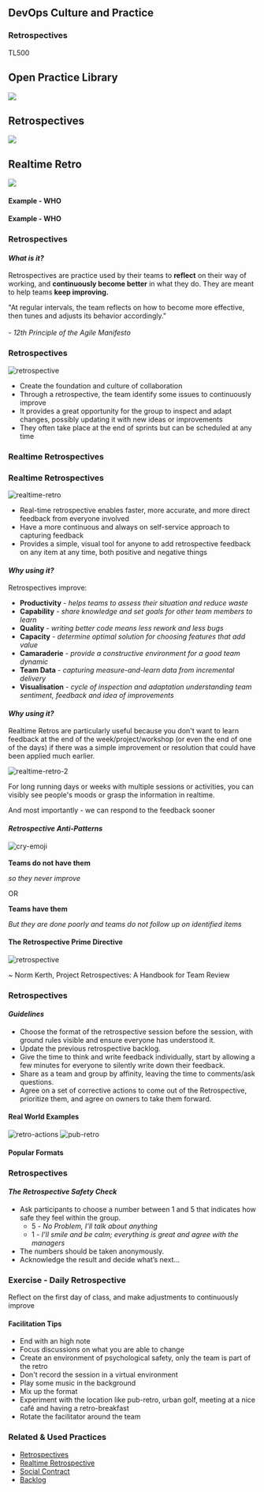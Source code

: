 <!-- .slide: data-background-image="images/RH_NewBrand_Background.png"  -->
## DevOps Culture and Practice <!-- {.element: class="course-title"} -->
### Retrospectives <!-- {.element: class="title-color"} -->
TL500 <!-- {.element: class="title-color"} -->



<!-- .slide: data-background-size="stretch" data-background-image="images/opl-logo.png", class="white-style" -->
<div class="r-stack">
<div class="fragment fade-out" data-fragment-index="0" >
  <h2>Open Practice Library</h2>
  <img src="images/opl-complete.png">
</div>
<div class="fragment current-visible" data-fragment-index="0" >
  <h2>Retrospectives</h2>
  <a target="_blank" href="https://openpracticelibrary.com/practice/iteration-planning/">
  <img src="images/opl-delivery.png">
  </a>
</div>
<div class="fragment current-visible" data-fragment-index="1" >
  <h2>Realtime Retro</h2>
  <a target="_blank" href="https://openpracticelibrary.com/practice/iteration-planning/">
  <img src="images/opl-foundation.png">
  </a>
</div>
</div>



#### Example - WHO<!-- .element: class="title-bottom-left" -->
<!-- .slide: data-background-size="contain" data-background-image="images/retrospectives/example-who.png", class="white-style" -->



#### Example - WHO<!-- .element: class="title-bottom-left" -->
<!-- .slide: data-background-size="contain" data-background-image="images/retrospectives/example-who-2.png", class="white-style" -->



### Retrospectives



#### _What is it?_

Retrospectives are practice used by their teams to **reflect** on their way of working, and **continuously become better** in what they do. They are meant to help teams **keep improving.**

"At regular intervals, the team reflects on how to become more effective, then tunes and adjusts its behavior accordingly." <!--{.element: style="font-size: smaller; font-weight: 100;"} -->
</br></br>
_- 12th Principle of the Agile Manifesto_



### Retrospectives
![retrospective](images/retrospectives/retrospective.jpg) <!-- {.element: class="inline-image"} -->
</br>
* Create the foundation and culture of collaboration
* Through a retrospective, the team identify some issues to continuously improve
* It provides a great opportunity for the group to inspect and adapt changes, possibly updating it with new ideas or improvements
* They often take place at the end of sprints but can be scheduled at any time



### Realtime Retrospectives



### Realtime Retrospectives
![realtime-retro](images/retrospectives/realtime-retro.jpg)<!-- {.element: class="inline-image"} -->
* Real-time retrospective enables faster, more accurate, and more direct feedback from everyone involved
* Have a more continuous and always on self-service approach to capturing feedback
* Provides a simple, visual tool for anyone to add retrospective feedback on any item at any time, both positive and negative things




#### _Why using it?_
Retrospectives improve:
- **Productivity** - _helps teams to assess their situation and reduce waste_
- **Capability** - _share knowledge and set goals for other team members to learn_
- **Quality** - _writing better code means less rework and less bugs_
- **Capacity** - _determine optimal solution for choosing features that add value_
- **Camaraderie** - _provide a constructive environment for a good team dynamic_
- **Team Data** - _capturing measure-and-learn data from incremental delivery_
- **Visualisation** - _cycle of inspection and adaptation understanding team sentiment, feedback and idea of improvements_



#### _Why using it?_
Realtime Retros are particularly useful because you don't want to learn feedback at the end of the week/project/workshop (or even the end of one of the days) if there was a simple improvement or resolution that could have been applied much earlier.<!--{.element: style="font-size: smaller; font-weight: 100;"} -->

![realtime-retro-2](images/retrospectives/realtime-retro-2.jpg)<!-- {.element: class="" style="border:none; box-shadow:none; max-width:40%;" } -->

For long running days or weeks with multiple sessions or activities, you can visibly see people's moods or grasp the information in realtime.<!--{.element: style="font-size: smaller; font-weight: 100;"} -->

And most importantly - we can respond to the feedback sooner



#### _Retrospective Anti-Patterns_
![cry-emoji](images/retrospectives/cry-emoji.png) <!-- {.element: class="inline-image"} -->
</br></br>
**Teams do not have them**

_so they never improve_

OR  

**Teams have them**

_But they are done poorly and teams do not follow up on identified items_



#### The Retrospective Prime Directive

![retrospective](images/retrospectives/retro-primedirective.png) <!-- {.element: class="image-no-shadow image-full-width"} -->

~ Norm Kerth, Project Retrospectives: A Handbook for Team Review 



### Retrospectives
#### _Guidelines_
* Choose the format of the retrospective session before the session, with ground rules visible and ensure everyone has understood it.
* Update the previous retrospective backlog.
* Give the time to think and write feedback individually, start by allowing a few minutes for everyone to silently write down their feedback.
* Share as a team and group by affinity, leaving the time to comments/ask questions.
* Agree on a set of corrective actions to come out of the Retrospective, prioritize them, and agree on owners to take them forward.




#### Real World Examples

![retro-actions](images/retrospectives/retro-actions.png)<!-- {.element: class="" style="border:none; box-shadow:none; height:300px; float:right;"} -->
![pub-retro](images/retrospectives/pub-retro.png)<!-- {.element: class="" style="border:none; box-shadow:none; height:300px; float:left;"} -->



#### Popular Formats <!-- .element: class="text-center" -->
<!-- .slide: data-background-size="contain" data-background-image="images/retrospectives/popular-formats.png", class="white-style" -->




### Retrospectives
#### _The Retrospective Safety Check_

- Ask participants to choose a number between 1 and 5 that indicates how safe they feel within the group.
  - 5 - *No Problem, I’ll talk about anything*
  - 1 - *I’ll smile and be calm; everything is great and agree with the managers*
- The numbers should be taken anonymously.
- Acknowledge the result and decide what’s next...




### Exercise - Daily Retrospective
Reflect on the first day of class, and make adjustments to continuously improve



#### Facilitation Tips
* End with an high note
* Focus discussions on what you are able to change
* Create an environment of psychological safety, only the team is part of the retro
* Don't record the session in a virtual environment
* Play some music in the background
* Mix up the format
* Experiment with the location  like pub-retro, urban golf, meeting at a nice café and having a retro-breakfast
* Rotate the facilitator around the team




<!-- .slide: data-background-image="images/chef-background.png" class="white-style" -->
### Related & Used Practices
* [Retrospectives](https://openpracticelibrary.com/practice/retrospectives/)
* [Realtime Retrospective](https://openpracticelibrary.com/practice/realtime-retrospective/)
* [Social Contract](https://openpracticelibrary.com/practice/social-contract)
* [Backlog](https://openpracticelibrary.com/practice/)